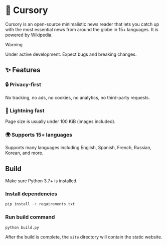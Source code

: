 # 📰 Cursory

Cursory is an open-source minimalistic news reader that lets you catch up with the most essential news from around the globe in 15+ languages. It is powered by Wikipedia.

> [!WARNING]
> Under active development. Expect bugs and breaking changes.

## ✨ Features

### 🔒 Privacy-first

No tracking, no ads, no cookies, no analytics, no third-party requests.

### 🚀 Lightning fast

Page size is usually under 100 KiB (images included).

### 🌍 Supports 15+ languages

Supports many languages including English, Spanish, French, Russian, Korean, and more.

## Build

Make sure Python 3.7+ is installed.

### Install dependencies

```bash
pip install -r requirements.txt
```

### Run build command

```bash
python build.py
```

After the build is complete, the `site` directory will contain the static website.